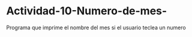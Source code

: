# Actividad-10-Numero-de-mes-
Programa que imprime el nombre del mes si el usuario teclea un numero
